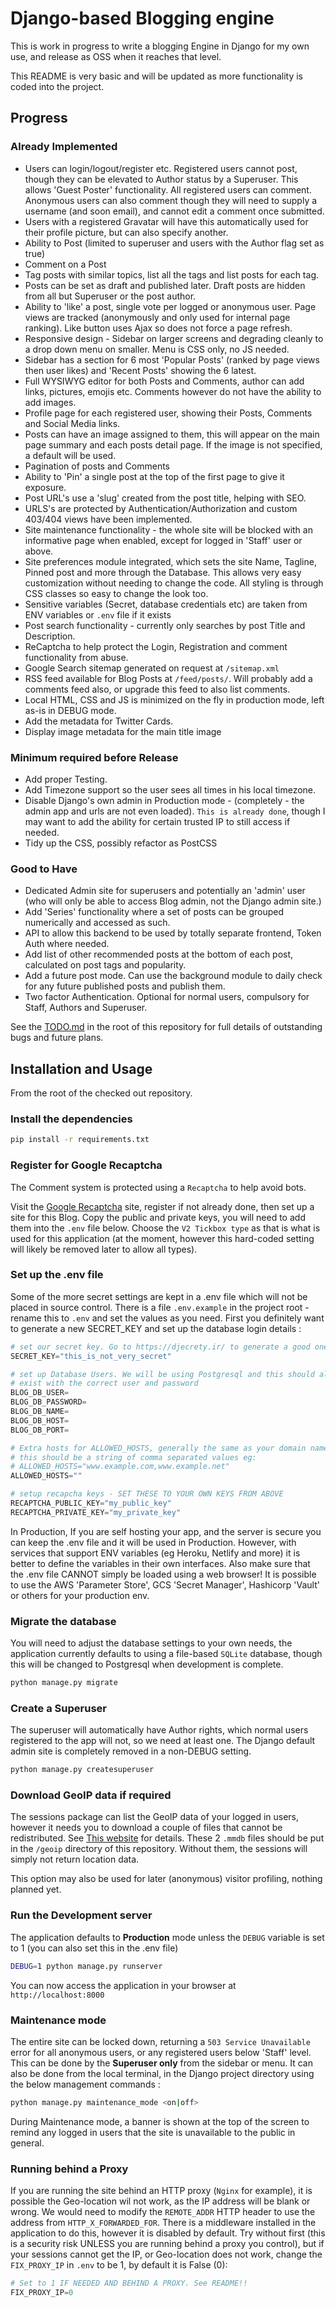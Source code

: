 # Django-based Blogging engine

This is work in progress to write a blogging Engine in Django for my own use,
and release as OSS when it reaches that level.

This README is very basic and will be updated as more functionality is coded
into the project.

## Progress

### Already Implemented

- Users can login/logout/register etc. Registered users cannot post, though they
  can be elevated to Author status by a Superuser. This allows 'Guest Poster'
  functionality. All registered users can comment. Anonymous users can also
  comment though they will need to supply a username (and soon email), and
  cannot edit a comment once submitted.
- Users with a registered Gravatar will have this automatically used for their
  profile picture, but can also specify another.
- Ability to Post (limited to superuser and users with the Author flag set as
  true)
- Comment on a Post
- Tag posts with similar topics, list all the tags and list posts for each tag.
- Posts can be set as draft and published later. Draft posts are hidden from all
  but Superuser or the post author.
- Ability to 'like' a post, single vote per logged or anonymous user. Page views
  are tracked (anonymously and only used for internal page ranking). Like button
  uses Ajax so does not force a page refresh.
- Responsive design - Sidebar on larger screens and degrading cleanly to a drop
  down menu on smaller. Menu is CSS only, no JS needed.
- Sidebar has a section for 6 most 'Popular Posts' (ranked by page views then
  user likes) and 'Recent Posts' showing the 6 latest.
- Full WYSIWYG editor for both Posts and Comments, author can add links,
  pictures, emojis etc. Comments however do not have the ability to add images.
- Profile page for each registered user, showing their Posts, Comments and
  Social Media links.
- Posts can have an image assigned to them, this will appear on the main page
  summary and each posts detail page. If the image is not specified, a default
  will be used.
- Pagination of posts and Comments
- Ability to 'Pin' a single post at the top of the first page to give it
  exposure.
- Post URL's use a 'slug' created from the post title, helping with SEO.
- URLS's are protected by Authentication/Authorization and custom 403/404 views
  have been implemented.
- Site maintenance functionality - the whole site will be blocked with an
  informative page when enabled, except for logged in 'Staff' user or above.
- Site preferences module integrated, which sets the site Name, Tagline, Pinned
  post and more through the Database. This allows very easy customization
  without needing to change the code. All styling is through CSS classes so easy
  to change the look too.
- Sensitive variables (Secret, database credentials etc) are taken from ENV
  variables or `.env` file if it exists
- Post search functionality - currently only searches by post Title and
  Description.
- ReCaptcha to help protect the Login, Registration and comment functionality
  from abuse.
- Google Search sitemap generated on request at `/sitemap.xml`
- RSS feed available for Blog Posts at `/feed/posts/`. Will probably add a
  comments feed also, or upgrade this feed to also list comments.
- Local HTML, CSS and JS is minimized on the fly in production mode, left as-is
  in DEBUG mode.
- Add the metadata for Twitter Cards.
- Display image metadata for the main title image

### Minimum required before Release

- Add proper Testing.
- Add Timezone support so the user sees all times in his local timezone.
- Disable Django's own admin in Production mode - (completely - the admin app
  and urls are not even loaded). `This is already done`, though I may want to
  add the ability for certain trusted IP to still access if needed.
- Tidy up the CSS, possibly refactor as PostCSS

### Good to Have

- Dedicated Admin site for superusers and potentially an 'admin' user (who will
  only be able to access Blog admin, not the Django admin site.)
- Add 'Series' functionality where a set of posts can be grouped numerically and
  accessed as such.
- API to allow this backend to be used by totally separate frontend, Token Auth
  where needed.
- Add list of other recommended posts at the bottom of each post, calculated on
  post tags and popularity.
- Add a future post mode. Can use the background module to daily check for any
  future published posts and publish them.
- Two factor Authentication. Optional for normal users, compulsory for Staff,
  Authors and Superuser.

See the [TODO.md](TODO.md) in the root of this repository for full details of
outstanding bugs and future plans.

## Installation and Usage

From the root of the checked out repository.

### Install the dependencies

```bash
pip install -r requirements.txt
```

### Register for Google Recaptcha

The Comment system is protected using a `Recaptcha` to help avoid bots.

Visit the [Google Recaptcha][recaptcha] site, register if not already done, then
set up a site for this Blog. Copy the public and private keys, you will need to
add them into the `.env` file below. Choose the `V2 Tickbox type` as that is
what is used for this application (at the moment, however this hard-coded
setting will likely be removed later to allow all types).

### Set up the .env file

Some of the more secret settings are kept in a .env file which will not be
placed in source control. There is a file `.env.example` in the project root -
rename this to `.env` and set the values as you need. First you definitely want
to generate a new SECRET_KEY and set up the database login details :

```python
# set our secret key. Go to https://djecrety.ir/ to generate a good one
SECRET_KEY="this_is_not_very_secret"

# set up Database Users. We will be using Postgresql and this should already
# exist with the correct user and password
BLOG_DB_USER=
BLOG_DB_PASSWORD=
BLOG_DB_NAME=
BLOG_DB_HOST=
BLOG_DB_PORT=

# Extra hosts for ALLOWED_HOSTS, generally the same as your domain name / IP
# this should be a string of comma separated values eg:
# ALLOWED_HOSTS="www.example.com,www.example.net"
ALLOWED_HOSTS=""

# setup recapcha keys - SET THESE TO YOUR OWN KEYS FROM ABOVE
RECAPTCHA_PUBLIC_KEY="my_public_key"
RECAPTCHA_PRIVATE_KEY="my_private_key"
```

In Production, If you are self hosting your app, and the server is secure you
can keep the .env file and it will be used in Production. However, with services
that support ENV variables (eg Heroku, Netlify and more) it is better to define
the variables in their own interfaces. Also make sure that the .env file CANNOT
simply be loaded using a web browser! It is possible to use the AWS 'Parameter
Store', GCS 'Secret Manager', Hashicorp 'Vault' or others for your production
env.

### Migrate the database

You will need to adjust the database settings to your own needs, the application
currently defaults to using a file-based `SQLite` database, though this will be
changed to Postgresql when development is complete.

```bash
python manage.py migrate
```

### Create a Superuser

The superuser will automatically have Author rights, which normal users
registered to the app will not, so we need at least one. The Django default
admin site is completely removed in a non-DEBUG setting.

```bash
python manage.py createsuperuser
```

### Download GeoIP data if required

The sessions package can list the GeoIP data of your logged in users, however it
needs you to download a couple of files that cannot be redistributed. See [This
website][geo_data] for details. These 2 `.mmdb` files should be put in the
`/geoip` directory of this repository. Without them, the sessions will simply
not return location data.

This option may also be used for later (anonymous) visitor profiling, nothing
planned yet.

### Run the Development server

The application defaults to **Production** mode unless the `DEBUG` variable is set
to 1 (you can also set this in the .env file)

```bash
DEBUG=1 python manage.py runserver
```

You can now access the application in your browser at `http://localhost:8000`

### Maintenance mode

The entire site can be locked down, returning a `503 Service Unavailable` error
for all anonymous users, or any registered users below 'Staff' level. This can
be done by the **Superuser only** from the sidebar or menu. It can also be done
from the local terminal, in the Django project directory using the below
management commands :

```bash
python manage.py maintenance_mode <on|off>
```

During Maintenance mode, a banner is shown at the top of the screen to remind
any logged in users that the site is unavailable to the public in general.

### Running behind a Proxy

If you are running the site behind an HTTP proxy (`Nginx` for example), it is
possible the Geo-location wil not work, as the IP address will be blank or wrong.
We would need to modify the `REMOTE_ADDR` HTTP header to use the address from
`HTTP_X_FORWARDED_FOR`. There is a middleware installed in the application to do
this, however it is disabled by default. Try without first (this is a security
risk UNLESS you are running behind a proxy you control), but if your sessions
cannot get the IP, or Geo-location does not work, change the
`FIX_PROXY_IP` in `.env` to be 1, by default it is False (0):

```python
# Set to 1 IF NEEDED AND BEHIND A PROXY. See README!!
FIX_PROXY_IP=0
```

[geo_data]: https://dev.maxmind.com/geoip/geolite2-free-geolocation-data
[recaptcha]: https://www.google.com/recaptcha/about/
